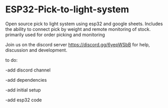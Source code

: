 # ESP32-Pick-to-light-system
Open source pick to light system using esp32 and google sheets. Includes the ability to connect pick by weight and remote monitoring of stock. primarily used for order picking and monitoring

Join us on the discord server https://discord.gg/6yepWSbB for help, discussion and development. 

to do:

-add discord channel

-add dependencies

-add initial setup

-add esp32 code
